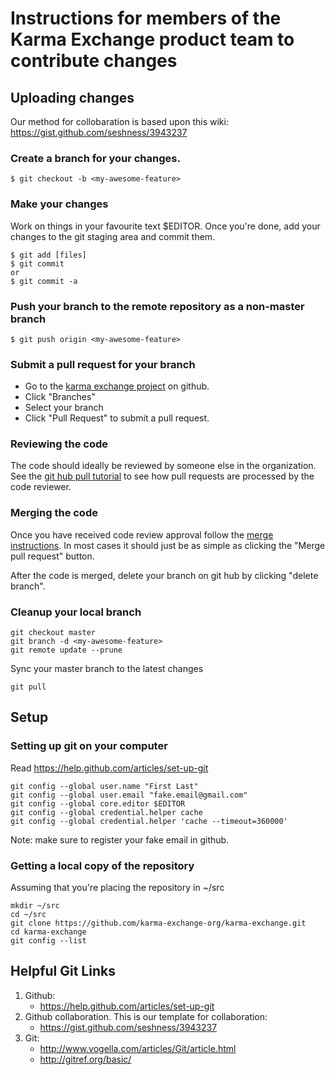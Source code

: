 # Instructions for members of the Karma Exchange product team to contribute changes

## Uploading changes

Our method for collobaration is based upon this wiki: https://gist.github.com/seshness/3943237

### Create a branch for your changes.

    $ git checkout -b <my-awesome-feature>

### Make your changes

Work on things in your favourite text $EDITOR. Once you're done, add your changes to the git staging area and commit them.

    $ git add [files]
    $ git commit
    or
    $ git commit -a

### Push your branch to the remote repository as a non-master branch

    $ git push origin <my-awesome-feature>

### Submit a pull request for your branch

* Go to the [karma exchange project](https://github.com/karma-exchange-org/karma-exchange.git) on github.
* Click "Branches"
* Select your branch
* Click "Pull Request" to submit a pull request.

### Reviewing the code

The code should ideally be reviewed by someone else in the organization. See the [git hub pull tutorial](https://help.github.com/articles/using-pull-requests#managing-pull-requests) to see how pull requests are processed by the code reviewer.

### Merging the code

Once you have received code review approval follow the [merge instructions](https://help.github.com/articles/merging-a-pull-request). In most cases it should just be as simple as clicking the "Merge pull request" button.

After the code is merged, delete your branch on git hub by clicking "delete branch".

### Cleanup your local branch

    git checkout master
    git branch -d <my-awesome-feature>
    git remote update --prune

Sync your master branch to the latest changes

    git pull

## Setup

### Setting up git on your computer

Read https://help.github.com/articles/set-up-git

    git config --global user.name "First Last"
    git config --global user.email "fake.email@gmail.com"
    git config --global core.editor $EDITOR
    git config --global credential.helper cache
    git config --global credential.helper 'cache --timeout=360000'

Note: make sure to register your fake email in github.

### Getting a local copy of the repository

Assuming that you're placing the repository in ~/src

    mkdir ~/src
    cd ~/src
    git clone https://github.com/karma-exchange-org/karma-exchange.git
    cd karma-exchange
    git config --list

## Helpful Git Links

1. Github:
   * https://help.github.com/articles/set-up-git
2. Github collaboration. This is our template for collaboration:
   * https://gist.github.com/seshness/3943237
3. Git:
   * http://www.vogella.com/articles/Git/article.html
   * http://gitref.org/basic/

